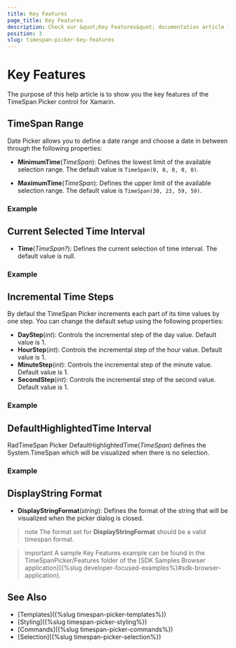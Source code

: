 ```yaml
---
title: Key Features
page_title: Key Features
description: Check our &quot;Key Features&quot; documentation article for Telerik TimeSpan Picker for Xamarin control.
position: 3
slug: timespan-picker-key-features
---
```


# Key Features

The purpose of this help article is to show you the key features of the TimeSpan Picker control for Xamarin. 

## TimeSpan Range

Date Picker allows you to define a date range and choose a date in between through the following properties:

* **MinimumTime**(*TimeSpan*): Defines the lowest limit of the available selection range. The default value is `TimeSpan(0, 0, 0, 0, 0)`.

* **MaximumTime**(*TimeSpan*): Defines the upper limit of the available selection range. The default value is `TimeSpan(30, 23, 59, 59)`.

### Example

<snippet id='timespanpicker-keyfeatures-minmaxtime' />

## Current Selected Time Interval

* **Time**(*TimeSpan?*): Defines the current selection of time interval. The default value is null.

### Example 

<snippet id='timespanpicker-keyfeatures-time' />

## Incremental Time Steps

By defaul the TimeSpan Picker increments each part of its time values by one step. You can change the default setup using the following properties:

* **DayStep**(*int*): Controls the incremental step of the day value. Default value is 1.
* **HourStep**(*int*): Controls the incremental step of the hour value. Default value is 1.
* **MinuteStep**(*int*): Controls the incremental step of the minute value. Default value is 1. 
* **SecondStep**(*int*): Controls the incremental step of the second value. Default value is 1.

### Example 

<snippet id='timespanpicker-keyfeatures-time-steps' />

## DefaultHighlightedTime Interval

RadTimeSpan Picker DefaultHighlightedTime(*TimeSpan*) defines the System.TimeSpan which will be visualized when there is no selection.

### Example

<snippet id='timespanpicker-keyfeatures-time-defaulthighlighted' />

## DisplayString Format

* **DisplayStringFormat**(*string*): Defines the format of the string that will be visualized when the picker dialog is closed. 

>note The format set for **DisplayStringFormat** should be a valid timespan format. 

>important A sample Key Features example can be found in the TimeSpanPicker/Features folder of the [SDK Samples Browser application]({%slug developer-focused-examples%}#sdk-browser-application).

## See Also

- [Templates]({%slug timespan-picker-templates%})
- [Styling]({%slug timespan-picker-styling%})
- [Commands]({%slug timespan-picker-commands%})
- [Selection]({%slug timespan-picker-selection%})
